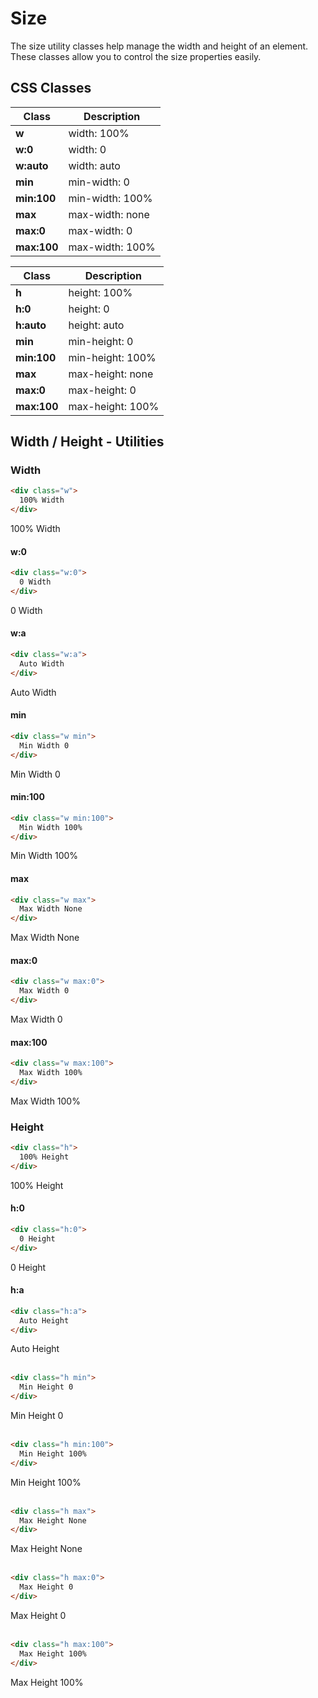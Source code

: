 
# Size

The size utility classes help manage the width and height of an element. These classes allow you to control the size properties easily.

## CSS Classes

<div class="d:f:x auto wrap half">
<div class="d:f:y">

<table class="d:t w">
<thead>
<tr><th>Class</th><th>Description</th></tr>
</thead>
<tbody>
<tr><td><b>w</b></td><td>width: 100%</td></tr>
<tr><td><b>w:0</b></td><td>width: 0</td></tr>
<tr><td><b>w:auto</b></td><td>width: auto</td></tr>
<tr><td><b>min</b></td><td>min-width: 0</td></tr>
<tr><td><b>min:100</b></td><td>min-width: 100%</td></tr>
<tr><td><b>max</b></td><td>max-width: none</td></tr>
<tr><td><b>max:0</b></td><td>max-width: 0</td></tr>
<tr><td><b>max:100</b></td><td>max-width: 100%</td></tr>
</tbody>
</table>

</div>
<div class="d:f:y">

<table class="d:t w">
<thead>
<tr><th>Class</th><th>Description</th></tr>
</thead>
<tbody>
<tr><td><b>h</b></td><td>height: 100%</td></tr>
<tr><td><b>h:0</b></td><td>height: 0</td></tr>
<tr><td><b>h:auto</b></td><td>height: auto</td></tr>
<tr><td><b>min</b></td><td>min-height: 0</td></tr>
<tr><td><b>min:100</b></td><td>min-height: 100%</td></tr>
<tr><td><b>max</b></td><td>max-height: none</td></tr>
<tr><td><b>max:0</b></td><td>max-height: 0</td></tr>
<tr><td><b>max:100</b></td><td>max-height: 100%</td></tr>
</tbody>
</table>

</div>
</div>

## Width / Height - Utilities

<div class="d:f:x auto wrap half">
<div class="d:f:y">

<div class="pos:s t">

### Width

</div>

```html
<div class="w">
  100% Width
</div>
```

<div class="example">
  <div class="w whs:nw">
    100% Width
  </div>
</div>

#### w:0

```html
<div class="w:0">
  0 Width
</div>
```

<div class="example">
  <div class="w:0 whs:nw">
    0 Width
  </div>
</div>

#### w:a

```html
<div class="w:a">
  Auto Width
</div>
```

<div class="example">
  <div class="w:a whs:nw">
    Auto Width
  </div>
</div>

#### min

```html
<div class="w min">
  Min Width 0
</div>
```

<div class="example">
  <div class="w min whs:nw">
    Min Width 0
  </div>
</div>

#### min:100

```html
<div class="w min:100">
  Min Width 100%
</div>
```

<div class="example">
  <div class="w min:100 whs:nw">
    Min Width 100%
  </div>
</div>

#### max

```html
<div class="w max">
  Max Width None
</div>
```

<div class="example">
  <div class="w max whs:nw">
    Max Width None
  </div>
</div>

#### max:0

```html
<div class="w max:0">
  Max Width 0
</div>
```

<div class="example">
  <div class="w max:0 whs:nw">
    Max Width 0
  </div>
</div>

#### max:100

```html
<div class="w max:100">
  Max Width 100%
</div>
```

<div class="example">
  <div class="w max:100 whs:nw">
    Max Width 100%
  </div>
</div>

</div>
<div class="d:f:y">

<div class="pos:s t">

### Height

</div>

```html
<div class="h">
  100% Height
</div>
```

<div class="example">
  <div class="h whs:nw">
    100% Height
  </div>
</div>

#### h:0

```html
<div class="h:0">
  0 Height
</div>
```

<div class="example">
  <div class="h:0 whs:nw">
    0 Height
  </div>
</div>

#### h:a

```html
<div class="h:a">
  Auto Height
</div>
```

<div class="example">
  <div class="h:a whs:nw">
    Auto Height
  </div>
</div>

<br />

```html
<div class="h min">
  Min Height 0
</div>
```

<div class="example">
  <div class="h min whs:nw">
    Min Height 0
  </div>
</div>

<br />

```html
<div class="h min:100">
  Min Height 100%
</div>
```

<div class="example">
  <div class="h min:100 whs:nw">
    Min Height 100%
  </div>
</div>

<br />

```html
<div class="h max">
  Max Height None
</div>
```

<div class="example">
  <div class="h max whs:nw">
    Max Height None
  </div>
</div>

<br />

```html
<div class="h max:0">
  Max Height 0
</div>
```

<div class="example">
  <div class="h max:0 whs:nw">
    Max Height 0
  </div>
</div>

<br />

```html
<div class="h max:100">
  Max Height 100%
</div>
```

<div class="example">
  <div class="h max:100 whs:nw">
    Max Height 100%
  </div>
</div>

</div>
</div>
